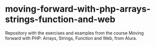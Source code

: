 # moving-forward-with-php-arrays-strings-function-and-web
Repository with the exercises and examples from the course Moving forward with PHP: Arrays, Strings, Function and Web, from Alura.
